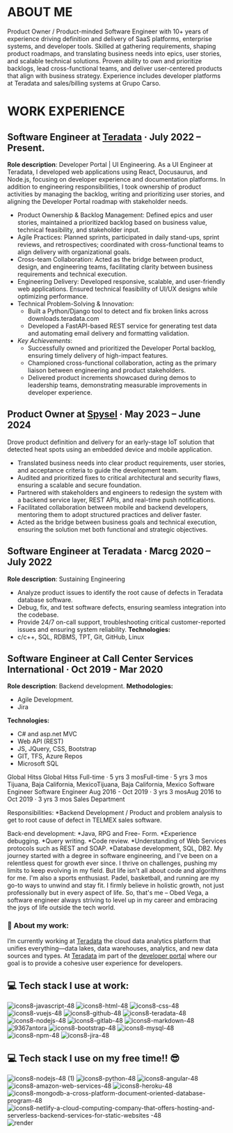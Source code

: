 
# ABOUT ME 

Product Owner / Product-minded Software Engineer with 10+ years of experience driving definition and delivery of SaaS platforms, enterprise systems, and developer tools. Skilled at gathering requirements, shaping product roadmaps, and translating business needs into epics, user stories, and scalable technical solutions. Proven ability to own and prioritize backlogs, lead cross-functional teams, and deliver user-centered products that align with business strategy. Experience includes developer platforms at Teradata and sales/billing systems at Grupo Carso. 

# WORK EXPERIENCE  

## Software Engineer at [Teradata](https://www.teradata.com/) · July 2022 – Present. 

**Role description**: Developer Portal | UI Engineering. 
As a UI Engineer at Teradata, I developed web applications using React, Docusaurus, and Node.js, focusing on developer experience and documentation platforms. In addition to engineering responsibilities, I took ownership of product activities by managing the backlog, writing and prioritizing user stories, and aligning the Developer Portal roadmap with stakeholder needs. 

- Product Ownership & Backlog Management: Defined epics and user stories, maintained a prioritized backlog based on business value, technical feasibility, and stakeholder input. 
- Agile Practices: Planned sprints, participated in daily stand-ups, sprint reviews, and retrospectives; coordinated with cross-functional teams to align delivery with organizational goals. 
- Cross-team Collaboration: Acted as the bridge between product, design, and engineering teams, facilitating clarity between business requirements and technical execution. 
- Engineering Delivery: Developed responsive, scalable, and user-friendly web applications. Ensured technical feasibility of UI/UX designs while optimizing performance. 
- Technical Problem-Solving & Innovation: 
  - Built a Python/Django tool to detect and fix broken links across downloads.teradata.com 
  - Developed a FastAPI-based REST service for generating test data and automating email delivery and formatting validation. 
- *Key Achievements*: 
  - Successfully owned and prioritized the Developer Portal backlog, ensuring timely delivery of high-impact features. 
  - Championed cross-functional collaboration, acting as the primary liaison between engineering and product stakeholders. 
  - Delivered product increments showcased during demos to leadership teams, demonstrating measurable improvements in developer experience.
 
## Product Owner at [Spysel](https://spysel.com/) · May 2023 – June 2024  
Drove product definition and delivery for an early-stage IoT solution that detected heat spots using an embedded device and mobile application. 
- Translated business needs into clear product requirements, user stories, and acceptance criteria to guide the development team. 
- Audited and prioritized fixes to critical architectural and security flaws, ensuring a scalable and secure foundation. 
- Partnered with stakeholders and engineers to redesign the system with a backend service layer, REST APIs, and real-time push notifications. 
- Facilitated collaboration between mobile and backend developers, mentoring them to adopt structured practices and deliver faster. 
- Acted as the bridge between business goals and technical execution, ensuring the solution met both functional and strategic objectives. 

## Software Engineer at Teradata · Marcg 2020 – July 2022 
**Role description**: Sustaining Engineering 
- Analyze product issues to identify the root cause of defects in Teradata database software. 
- Debug, fix, and test software defects, ensuring seamless integration into the codebase. 
- Provide 24/7 on-call support, troubleshooting critical customer-reported issues and ensuring system reliability. 
**Technologies:** 
- c/c++, SQL, RDBMS, TPT, Git, GitHub, Linux 

## Software Engineer at Call Center Services International · Oct 2019 - Mar 2020 
**Role description**: Backend development.
**Methodologies:**
- Agile Development.
- Jira 

**Technologies:**
- C# and asp.net MVC
- Web API (REST)
- JS, JQuery, CSS, Bootstrap 
- GIT, TFS, Azure Repos
- Microsoft SQL

Global Hitss
Global Hitss
Full-time · 5 yrs 3 mosFull-time · 5 yrs 3 mos
Tijuana, Baja California, MexicoTijuana, Baja California, Mexico
Software Engineer
Software Engineer
Aug 2016 - Oct 2019 · 3 yrs 3 mosAug 2016 to Oct 2019 · 3 yrs 3 mos
Sales Department

Responsibilities:
*Backend Development / Product and problem analysis to get to root cause of defect in TELMEX sales software.

Back-end development: 
*Java, RPG and Free- Form.
*Experience debugging.
*Query writing.
*Code review.
*Understanding of Web Services protocols such as REST and SOAP.
*Database development, SQL, DB2.
My journey started with a degree in software engineering, and I've been on a relentless quest for growth ever since. I thrive on challenges, pushing my limits to keep evolving in my field.
But life isn't all about code and algorithms for me. I'm also a sports enthusiast. Padel, basketball, and running are my go-to ways to unwind and stay fit. I firmly believe in holistic growth, not just professionally but in every aspect of life.
So, that's me – Obed Vega, a software engineer always striving to level up in my career and embracing the joys of life outside the tech world.

### :construction_worker: About my work:
I’m currently working at [Teradata](https://www.teradata.com/) the cloud data analytics platform that unifies everything—data lakes, data warehouses, analytics, and new data sources and types. At [Teradata](https://www.teradata.com/) im part of the [developer portal](https://developers.teradata.com/) where our goal is to provide a cohesive user experience for developers.

## :computer: Tech stack I use at work:
![icons8-javascript-48](https://github.com/ObedVega/ObedVega/assets/30850480/96bd6621-1d69-477c-a228-cb2d5c8470af)
![icons8-html-48](https://github.com/ObedVega/ObedVega/assets/30850480/0f972c5c-585b-4191-b35d-b8c9a25f0fb7)
![icons8-css-48](https://github.com/ObedVega/ObedVega/assets/30850480/2a75b7a1-623e-4c12-9a65-36217e843d0c)
![icons8-vuejs-48](https://github.com/ObedVega/ObedVega/assets/30850480/cbfba895-b950-4302-9f08-4a24d577c64d)
![icons8-github-48](https://github.com/ObedVega/ObedVega/assets/30850480/827c3e71-8d39-4e7c-81d1-5659bb2deaa2)
![icons8-teradata-48](https://github.com/ObedVega/ObedVega/assets/30850480/9de032be-6d75-4caf-9f3e-731b1419e60c)
![icons8-nodejs-48](https://github.com/ObedVega/ObedVega/assets/30850480/8b00e01c-3c92-4475-955f-dddca1166f0b)
![icons8-gitlab-48](https://github.com/ObedVega/ObedVega/assets/30850480/d43c51af-a321-4ace-a390-11d33a18daca)
![icons8-markdown-48](https://github.com/ObedVega/ObedVega/assets/30850480/5968f8d1-4d6e-4deb-b21f-776cb853c045)
![9367antora](https://github.com/ObedVega/ObedVega/assets/30850480/a612a4cd-a2a4-4d6f-93d8-4372210b0e84)
![icons8-bootstrap-48](https://github.com/ObedVega/ObedVega/assets/30850480/5d4fe858-177b-47db-a08d-2cff83f37407)
![icons8-mysql-48](https://github.com/ObedVega/ObedVega/assets/30850480/12ccd1e2-8ef5-4b2c-81d9-67f36f752983)
![icons8-npm-48](https://github.com/ObedVega/ObedVega/assets/30850480/a8b92e18-f90f-4b26-8e48-9fe3609d18db)
![icons8-jira-48](https://github.com/ObedVega/ObedVega/assets/30850480/a136b700-c312-48bd-a556-1c9d1bc3411d)


## :computer:  Tech stack I use on my free time!! :sunglasses:
![icons8-nodejs-48 (1)](https://github.com/ObedVega/ObedVega/assets/30850480/5a1214e0-3ed6-40cd-b64c-30e68748b224)
![icons8-python-48](https://github.com/ObedVega/ObedVega/assets/30850480/b031e941-e566-4e8f-b657-30f901caccaa)
![icons8-angular-48](https://github.com/ObedVega/ObedVega/assets/30850480/c8578f56-c969-4dcd-9cf8-df539430bb50)
![icons8-amazon-web-services-48](https://github.com/ObedVega/ObedVega/assets/30850480/58df44f9-5021-4336-9fb0-0469ab8dc635)
![icons8-heroku-48](https://github.com/ObedVega/ObedVega/assets/30850480/4e7772fb-3266-4c71-a436-008ad8f815f1)
![icons8-mongodb-a-cross-platform-document-oriented-database-program-48](https://github.com/ObedVega/ObedVega/assets/30850480/b7c6f373-d88a-4b94-8cd2-5dca89de777a)
![icons8-netlify-a-cloud-computing-company-that-offers-hosting-and-serverless-backend-services-for-static-websites -48](https://github.com/ObedVega/ObedVega/assets/30850480/b31fe35c-82e7-4db6-993b-700573fde71f)
![render](https://github.com/ObedVega/ObedVega/assets/30850480/bd399198-fb12-426f-8504-5eed6a97ca1c)

